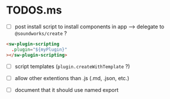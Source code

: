 # TODOS.ms

- [ ] post install script to install components in app
--> delegate to `@soundworks/create` ?

```html
<sw-plugin-scripting 
  .plugin="${myPlugin}"
></sw-plugin-scripting>
```

- [ ] script templates (`plugin.createWithTemplate` ?)
- [ ] allow other extentions than .js (.md, .json, etc.)

- [ ] document that it should use named export

